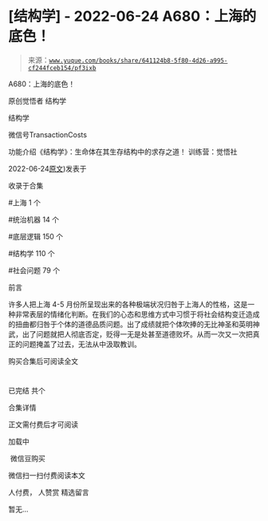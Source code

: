 # [结构学] - 2022-06-24 A680：上海的底色！

> 来源：[`www.yuque.com/books/share/641124b8-5f80-4d26-a995-cf244fceb154/pf3ixb`](https://www.yuque.com/books/share/641124b8-5f80-4d26-a995-cf244fceb154/pf3ixb)



A680：上海的底色！ 

原创觉悟者 结构学 

结构学 

微信号TransactionCosts 

功能介绍《结构学》：生命体在其生存结构中的求存之道！ 训练营：觉悟社 

2022-06-24[原文](https://mp.weixin.qq.com/s?__biz=MzIzMDYwOTM0Mg==&mid=2247487369&idx=1&sn=a18e0d719fb0549237274a07964dadbf&chksm=e8b19758dfc61e4ec0cf4343ed7bd19f207616e41dcfd37f655056fc0dcbcacb8cd20da56a5e#rd))发表于 

收录于合集 

#上海 1 个 

#统治机器 14 个 

#底层逻辑 150 个 

#结构学 110 个 

#社会问题 79 个 

前言 

许多人把上海 4-5 月份所呈现出来的各种极端状况归咎于上海人的性格，这是一种非常表层的情绪化判断。在我们的心态和思维方式中习惯于将社会结构变迁造成的扭曲都归咎于个体的道德品质问题。出了成绩就把个体吹捧的无比神圣和英明神武，出了问题就把人彻底否定，贬得一无是处甚至道德败坏。从而一次又一次把真正的问题掩盖了过去，无法从中汲取教训。 

购买合集后可阅读全文 

# 

已完结 共个 

合集详情 

正文需付费后才可阅读 

加载中 

 微信豆购买 

微信扫一扫付费阅读本文 

人付费， 人赞赏 <ne-h3 id="gMSzu" data-lake-id="gMSzu"><ne-heading-ext><ne-heading-anchor></ne-heading-anchor><ne-heading-fold></ne-heading-fold></ne-heading-ext><ne-heading-content>精选留言</ne-heading-content></ne-h3> 

暂无...